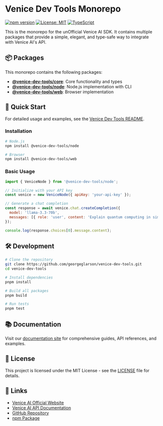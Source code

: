 # Venice Dev Tools Monorepo

[![npm version](https://img.shields.io/npm/v/@venice-dev-tools/node.svg)](https://www.npmjs.com/package/@venice-dev-tools/node)
[![License: MIT](https://img.shields.io/badge/License-MIT-yellow.svg)](https://opensource.org/licenses/MIT)
[![TypeScript](https://img.shields.io/badge/TypeScript-5.8-blue.svg)](https://www.typescriptlang.org/)

This is the monorepo for the unOfficial Venice AI SDK. It contains multiple packages that provide a simple, elegant, and type-safe way to integrate with Venice AI's API.

## 📦 Packages

This monorepo contains the following packages:

- **[@venice-dev-tools/core](venice-ai-sdk/packages/core)**: Core functionality and types
- **[@venice-dev-tools/node](venice-ai-sdk/packages/node)**: Node.js implementation with CLI
- **[@venice-dev-tools/web](venice-ai-sdk/packages/web)**: Browser implementation

## 🚀 Quick Start

For detailed usage and examples, see the [Venice Dev Tools README](venice-ai-sdk/README.md).

### Installation

```bash
# Node.js
npm install @venice-dev-tools/node

# Browser
npm install @venice-dev-tools/web
```

### Basic Usage

```javascript
import { VeniceNode } from '@venice-dev-tools/node';

// Initialize with your API key
const venice = new VeniceNode({ apiKey: 'your-api-key' });

// Generate a chat completion
const response = await venice.chat.createCompletion({
  model: 'llama-3.3-70b',
  messages: [{ role: 'user', content: 'Explain quantum computing in simple terms' }]
});

console.log(response.choices[0].message.content);
```

## 🛠️ Development

```bash
# Clone the repository
git clone https://github.com/georgeglarson/venice-dev-tools.git
cd venice-dev-tools

# Install dependencies
pnpm install

# Build all packages
pnpm build

# Run tests
pnpm test
```

## 📚 Documentation

Visit our [documentation site](https://georgeglarson.github.io/venice-dev-tools/) for comprehensive guides, API references, and examples.

## 📜 License

This project is licensed under the MIT License - see the [LICENSE](venice-ai-sdk/LICENSE) file for details.

## 🔗 Links

- [Venice AI Official Website](https://venice.ai)
- [Venice AI API Documentation](https://api.venice.ai/doc/api/swagger.yaml)
- [GitHub Repository](https://github.com/georgeglarson/venice-dev-tools)
- [npm Package](https://www.npmjs.com/package/@venice-dev-tools/node)